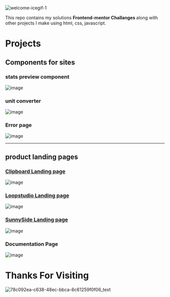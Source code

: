
![welcome-icegif-1](https://user-images.githubusercontent.com/96977189/177132423-3a4513a1-d3b6-4bcc-83ca-12775a490b74.gif)


This repo contains my solutions <strong>Frontend-mentor Challanges </strong> along with other projects I make using html, css, javascript.


# Projects 

## Components for sites

### stats preview component
![image](https://user-images.githubusercontent.com/96977189/177132913-09ed2dd9-ac1d-4564-a731-a544e50581c9.png)

### unit converter 
![image](https://user-images.githubusercontent.com/96977189/176180796-2e38320a-cbd2-4ebb-af1f-873d6ce563b1.png)

### Error page
![image](https://user-images.githubusercontent.com/96977189/177134162-68d895c2-90af-4920-8f3e-cdc35cdad2e0.png)


<hr>

## product landing pages

### <a href="https://cliplanding.netlify.app/">Clipboard Landing page</a>
![image](https://user-images.githubusercontent.com/96977189/176180984-04d42915-f77b-4fdc-ae18-b67f799d02f7.png)



### <a href="https://loopstud.netlify.app/">Loopstudio Landing page</a>
![image](https://user-images.githubusercontent.com/96977189/176181121-1dd6f8cf-25cf-4d0f-a950-c9a9b7ee823c.png)



### [SunnySide Landing page](https://sunnybyami.netlify.app/)
![image](https://user-images.githubusercontent.com/96977189/176181168-88d94508-350d-4bcc-a6cb-8a2663e5e304.png)


### Documentation Page
![image](https://user-images.githubusercontent.com/96977189/177134024-5e85cb46-5496-4dc9-94a6-753d6c5eef15.png)




# Thanks For Visiting
![78c092ea-c638-48ec-bbca-8c61259f0f06_text](https://user-images.githubusercontent.com/96977189/177135715-2ce6b844-0f18-49e9-a15a-d2e0147400a2.gif)

